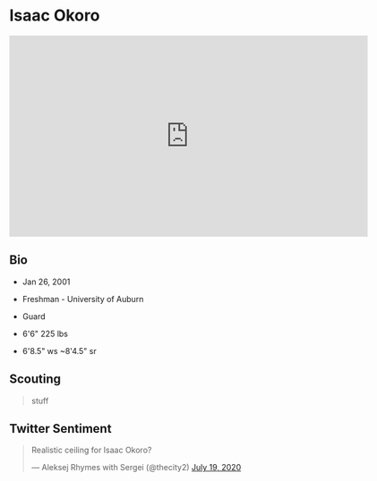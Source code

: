 Isaac Okoro
===

<iframe width="640" height="360" src="https://www.youtube.com/embed/u61VDcqC0m0" frameborder="0" allow="accelerometer; autoplay; encrypted-media; gyroscope; picture-in-picture" allowfullscreen></iframe>

## Bio

- Jan 26, 2001

- Freshman - University of Auburn

- Guard

- 6'6" 225 lbs

- 6'8.5" ws ~8'4.5" sr

## Scouting
>stuff 

## Twitter Sentiment

<blockquote class="twitter-tweet"><p lang="en" dir="ltr">Realistic ceiling for Isaac Okoro?</p>&mdash; Aleksej Rhymes with Sergei (@thecity2) <a href="https://twitter.com/thecity2/status/1284879536132243456?ref_src=twsrc%5Etfw">July 19, 2020</a></blockquote> <script async src="https://platform.twitter.com/widgets.js" charset="utf-8"></script>